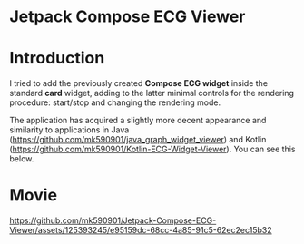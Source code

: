# Jetpack Compose ECG Viewer

# Introduction

I tried to add the previously created __Compose ECG widget__ inside the standard __card__ widget, adding to the latter minimal controls for the rendering procedure: start/stop and changing the rendering mode.

The application has acquired a slightly more decent appearance and similarity to applications in Java (https://github.com/mk590901/java_graph_widget_viewer) and Kotlin (https://github.com/mk590901/Kotlin-ECG-Widget-Viewer). You can see this below.

# Movie

https://github.com/mk590901/Jetpack-Compose-ECG-Viewer/assets/125393245/e95159dc-68cc-4a85-91c5-62ec2ec15b32

